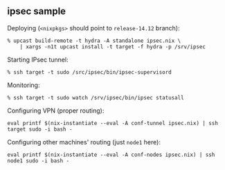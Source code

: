 ## ipsec sample

Deploying (`<nixpkgs>` should point to `release-14.12` branch):

```console
% upcast build-remote -t hydra -A standalone ipsec.nix \
    | xargs -n1t upcast install -t target -f hydra -p /srv/ipsec
```

Starting IPsec tunnel:

```console
% ssh target -t sudo /src/ipsec/bin/ipsec-supervisord
```

Monitoring:

```
% ssh target -t sudo watch /srv/ipsec/bin/ipsec statusall
```

Configuring VPN (proper routing):

```
eval printf $(nix-instantiate --eval -A conf-tunnel ipsec.nix) | ssh target sudo -i bash -
```

Configuring other machines' routing (just `node1` here):

```
eval printf $(nix-instantiate --eval -A conf-nodes ipsec.nix) | ssh node1 sudo -i bash -
```
